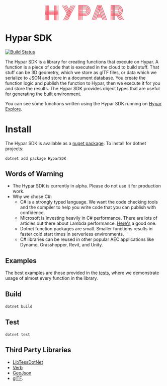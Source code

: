 <img src="./hypar_logo.svg" width="300px" style="display: block;margin-left: auto;margin-right: auto;width: 50%;">

# Hypar SDK
[![Build Status](https://travis-ci.org/hypar-io/sdk.svg?branch=master)](https://travis-ci.org/hypar-io/sdk)

The Hypar SDK is a library for creating functions that execute on Hypar. A function is a piece of code that is executed in the cloud to build stuff. That stuff can be 3D geometry, which we store as glTF files, or data which we serialize to JSON and store in a document database. You create the function logic and publish the function to Hypar, then we execute it for you and store the results. The Hypar SDK provides object types that are useful for generating the built environment.

You can see some functions written using the Hypar SDK running on [Hypar Explore](https://explore.hypar.io/functions).

# Install
The Hypar SDK is available as a [nuget package](https://www.nuget.org/packages/HyparSDK).
To install for dotnet projects:
```
dotnet add package HyparSDK
```

## Words of Warning
- The Hypar SDK is currently in alpha. Please do not use it for production work.
- Why we chose C#:
  - C# is a strongly typed language. We want the code checking tools and the compiler to help you write code that you can publish with confidence. 
  - Microsoft is investing heavily in C# performance. There are lots of articles out there about Lambda performance. [Here's](https://read.acloud.guru/comparing-aws-lambda-performance-of-node-js-python-java-c-and-go-29c1163c2581) a good one.
  - Dotnet function packages are small. Smaller functions results in faster cold start times in serverless environments.
  - C# libraries can be reused in other popular AEC applications like Dynamo, Grasshopper, Revit, and Unity.

## Examples
The best examples are those provided in the [tests](https://github.com/hypar-io/sdk/tree/master/csharp/test/Hypar.SDK.Tests), where we demonstrate usage of almost every function in the library.

## Build
`dotnet build`

## Test
`dotnet test`

## Third Party Libraries

- [LibTessDotNet](https://github.com/speps/LibTessDotNet)  
- [Verb](https://github.com/pboyer/verb)
- [GeoJson](http://geojson.org/)
- [glTF](https://www.khronos.org/gltf/).
